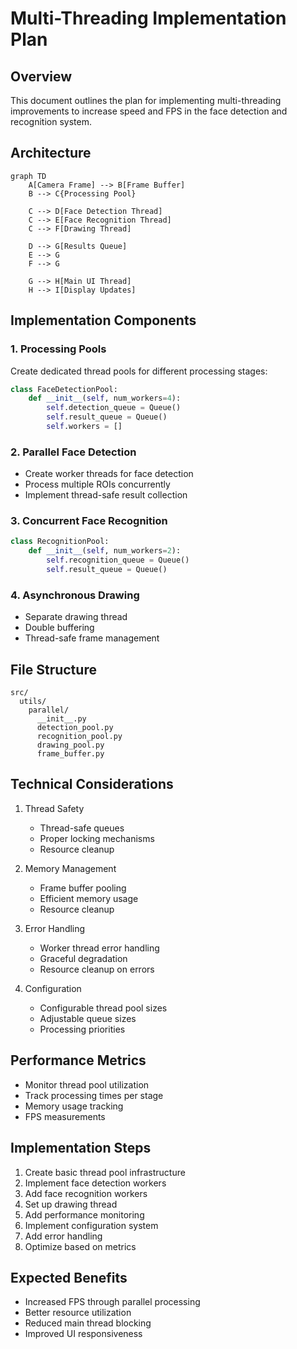 # Multi-Threading Implementation Plan

## Overview

This document outlines the plan for implementing multi-threading improvements to increase speed and FPS in the face detection and recognition system.

## Architecture

```mermaid
graph TD
    A[Camera Frame] --> B[Frame Buffer]
    B --> C{Processing Pool}
    
    C --> D[Face Detection Thread]
    C --> E[Face Recognition Thread]
    C --> F[Drawing Thread]
    
    D --> G[Results Queue]
    E --> G
    F --> G
    
    G --> H[Main UI Thread]
    H --> I[Display Updates]
```

## Implementation Components

### 1. Processing Pools

Create dedicated thread pools for different processing stages:

```python
class FaceDetectionPool:
    def __init__(self, num_workers=4):
        self.detection_queue = Queue()
        self.result_queue = Queue()
        self.workers = []
```

### 2. Parallel Face Detection

- Create worker threads for face detection
- Process multiple ROIs concurrently
- Implement thread-safe result collection

### 3. Concurrent Face Recognition

```python
class RecognitionPool:
    def __init__(self, num_workers=2):
        self.recognition_queue = Queue()
        self.result_queue = Queue()
```

### 4. Asynchronous Drawing

- Separate drawing thread
- Double buffering
- Thread-safe frame management

## File Structure

```
src/
  utils/
    parallel/
      __init__.py
      detection_pool.py
      recognition_pool.py
      drawing_pool.py
      frame_buffer.py
```

## Technical Considerations

1. Thread Safety
   - Thread-safe queues
   - Proper locking mechanisms
   - Resource cleanup

2. Memory Management
   - Frame buffer pooling
   - Efficient memory usage
   - Resource cleanup

3. Error Handling
   - Worker thread error handling
   - Graceful degradation
   - Resource cleanup on errors

4. Configuration
   - Configurable thread pool sizes
   - Adjustable queue sizes
   - Processing priorities

## Performance Metrics

- Monitor thread pool utilization
- Track processing times per stage
- Memory usage tracking
- FPS measurements

## Implementation Steps

1. Create basic thread pool infrastructure
2. Implement face detection workers
3. Add face recognition workers
4. Set up drawing thread
5. Add performance monitoring
6. Implement configuration system
7. Add error handling
8. Optimize based on metrics

## Expected Benefits

- Increased FPS through parallel processing
- Better resource utilization
- Reduced main thread blocking
- Improved UI responsiveness